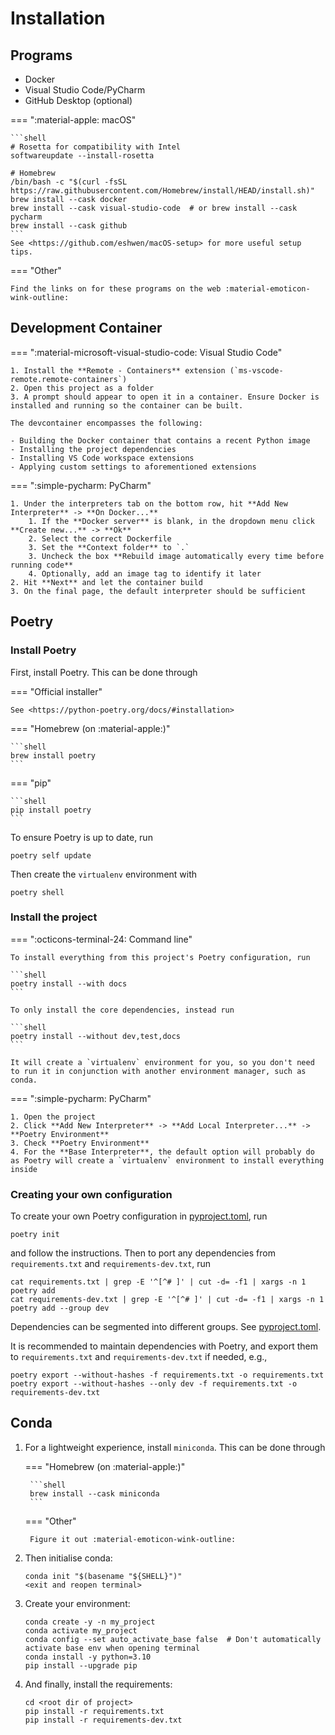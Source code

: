 # Installation

## Programs

- Docker
- Visual Studio Code/PyCharm
- GitHub Desktop (optional)

=== ":material-apple: macOS"

    ```shell
    # Rosetta for compatibility with Intel
    softwareupdate --install-rosetta
    
    # Homebrew
    /bin/bash -c "$(curl -fsSL https://raw.githubusercontent.com/Homebrew/install/HEAD/install.sh)"
    brew install --cask docker
    brew install --cask visual-studio-code  # or brew install --cask pycharm
    brew install --cask github
    ```
    See <https://github.com/eshwen/macOS-setup> for more useful setup tips.

=== "Other"

    Find the links on for these programs on the web :material-emoticon-wink-outline:

## Development Container

=== ":material-microsoft-visual-studio-code: Visual Studio Code"

    1. Install the **Remote - Containers** extension (`ms-vscode-remote.remote-containers`)
    2. Open this project as a folder
    3. A prompt should appear to open it in a container. Ensure Docker is installed and running so the container can be built.

    The devcontainer encompasses the following:

    - Building the Docker container that contains a recent Python image
    - Installing the project dependencies
    - Installing VS Code workspace extensions
    - Applying custom settings to aforementioned extensions

=== ":simple-pycharm: PyCharm"

    1. Under the interpreters tab on the bottom row, hit **Add New Interpreter** -> **On Docker...**
        1. If the **Docker server** is blank, in the dropdown menu click **Create new...** -> **Ok**
        2. Select the correct Dockerfile
        3. Set the **Context folder** to `.` 
        3. Uncheck the box **Rebuild image automatically every time before running code**
        4. Optionally, add an image tag to identify it later
    2. Hit **Next** and let the container build
    3. On the final page, the default interpreter should be sufficient

## Poetry

### Install Poetry

First, install Poetry. This can be done through

=== "Official installer"

    See <https://python-poetry.org/docs/#installation>

=== "Homebrew (on :material-apple:)"

    ```shell
    brew install poetry
    ```

=== "pip"

    ```shell
    pip install poetry
    ```

To ensure Poetry is up to date, run

```shell
poetry self update
```

Then create the `virtualenv` environment with

```shell
poetry shell
```

### Install the project

=== ":octicons-terminal-24: Command line"

    To install everything from this project's Poetry configuration, run
    
    ```shell
    poetry install --with docs
    ```
    
    To only install the core dependencies, instead run
    
    ```shell
    poetry install --without dev,test,docs
    ```
    
    It will create a `virtualenv` environment for you, so you don't need to run it in conjunction with another environment manager, such as conda.

=== ":simple-pycharm: PyCharm"

    1. Open the project
    2. Click **Add New Interpreter** -> **Add Local Interpreter...** -> **Poetry Environment**
    3. Check **Poetry Environment**
    4. For the **Base Interpreter**, the default option will probably do as Poetry will create a `virtualenv` environment to install everything inside

### Creating your own configuration

To create your own Poetry configuration
in [pyproject.toml](https://github.com/eshwen/ds-python-boilerplate/blob/main/pyproject.toml), run

```shell
poetry init
```

and follow the instructions. Then to port any dependencies from ``requirements.txt`` and ``requirements-dev.txt``, run

```shell
cat requirements.txt | grep -E '^[^# ]' | cut -d= -f1 | xargs -n 1 poetry add
cat requirements-dev.txt | grep -E '^[^# ]' | cut -d= -f1 | xargs -n 1 poetry add --group dev
```

Dependencies can be segmented into different groups.
See [pyproject.toml](https://github.com/eshwen/ds-python-boilerplate/blob/main/pyproject.toml).

It is recommended to maintain dependencies with Poetry, and export them to ``requirements.txt``
and ``requirements-dev.txt`` if needed, e.g.,

```shell
poetry export --without-hashes -f requirements.txt -o requirements.txt
poetry export --without-hashes --only dev -f requirements.txt -o requirements-dev.txt
```

## Conda

1. For a lightweight experience, install `miniconda`. This can be done through

   === "Homebrew (on :material-apple:)"

        ```shell
        brew install --cask miniconda
        ```

   === "Other"

        Figure it out :material-emoticon-wink-outline:

2. Then initialise conda:

    ```shell
    conda init "$(basename "${SHELL}")"
    <exit and reopen terminal>
    ```

3. Create your environment:

    ```shell
    conda create -y -n my_project
    conda activate my_project
    conda config --set auto_activate_base false  # Don't automatically activate base env when opening terminal
    conda install -y python=3.10
    pip install --upgrade pip
    ```

4. And finally, install the requirements:

    ```shell
    cd <root dir of project>
    pip install -r requirements.txt
    pip install -r requirements-dev.txt
    ```

